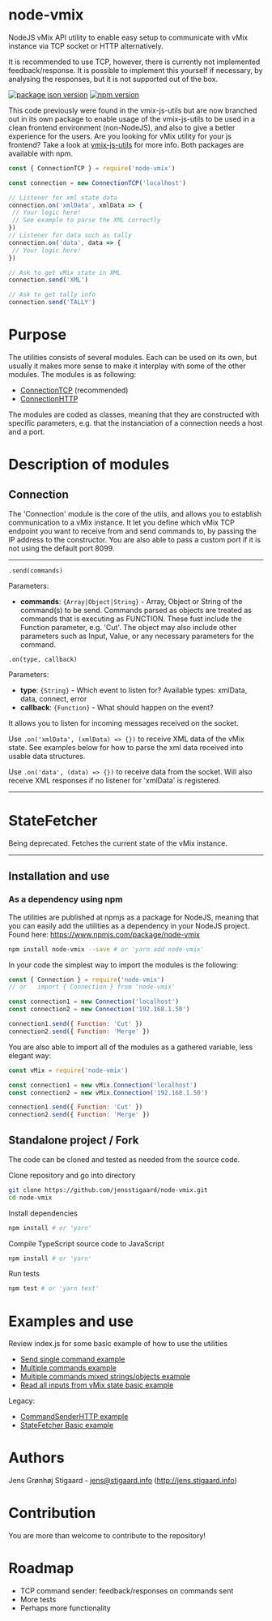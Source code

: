 # node-vmix

NodeJS vMix API utility to enable easy setup to communicate with vMix instance via TCP socket or HTTP alternatively.

It is recommended to use TCP, however, there is currently not implemented feedback/response.
It is possible to implement this yourself if necessary, by analysing the responses, but it is not supported out of the box.

[![package json version](https://img.shields.io/github/package-json/v/jensstigaard/node-vmix.svg)](https://www.github/jensstigaard/node-vmix)
[![npm version](https://badge.fury.io/js/node-vmix.svg)](https://www.npmjs.com/package/node-vmix)

This code previously were found in the vmix-js-utils but are now branched out in its own package to enable usage of the vmix-js-utils to be used in a clean frontend environment (non-NodeJS), and also to give a better experience for the users. Are you looking for vMix utility for your js frontend? Take a look at [vmix-js-utils](https://github.com/jensstigaard/vmix-js-utils) for more info.
Both packages are available with npm.

```javascript
const { ConnectionTCP } = require('node-vmix')

const connection = new ConnectionTCP('localhost')

// Listener for xml state data
connection.on('xmlData', xmlData => {
 // Your logic here!
 // See example to parse the XML correctly
})
// Listener for data such as tally
connection.on('data', data => {
 // Your logic here!
})

// Ask to get vMix state in XML
connection.send('XML')

// Ask to get tally info
connection.send('TALLY')
```


# Purpose
The utilities consists of several modules. Each can be used on its own, but usually it makes more sense to make it interplay with some of the other modules.
The modules is as following:
 - [ConnectionTCP](#connection) (recommended)
 - [ConnectionHTTP](#connection-http)

The modules are coded as classes, meaning that they are constructed with specific parameters, e.g. that the instanciation of a connection needs a host and a port. 


# Description of modules
## Connection
The 'Connection' module is the core of the utils, and allows you to establish communication to a vMix instance.
It let you define which vMix TCP endpoint you want to receive from and send commands to, by passing the IP address to the constructor. You are also able to pass a custom port if it is not using the default port 8099. 

---
`.send(commands)`

Parameters:
 - **commands**: `{Array|Object|String}` - Array, Object or String of the command(s) to be send. Commands parsed as objects are treated as commands that is executing as FUNCTION. These fust include the Function parameter, e.g. 'Cut'. The object may also include other parameters such as Input, Value, or any necessary parameters for the command.

`.on(type, callback)`

Parameters:
 - **type**: `{String}` - Which event to listen for? Available types: xmlData, data, connect, error
 - **callback**: `{Function}` - What should happen on the event? 

It allows you to listen for incoming messages received on the socket.

Use `.on('xmlData', (xmlData) => {})` to receive XML data of the vMix state. See examples below for how to parse the xml data received into usable data structures.

Use `.on('data', (data) => {})` to receive data from the socket. Will also receive XML responses if no listener for 'xmlData' is registered.

---

# StateFetcher
Being deprecated.
Fetches the current state of the vMix instance.

---



## Installation and use
### As a dependency using npm
The utilities are published at npmjs as a package for NodeJS, meaning that you can easily add the utilities as a dependency in your NodeJS project.
Found here: https://www.npmjs.com/package/node-vmix
```sh
npm install node-vmix --save # or 'yarn add node-vmix'
```

In your code the simplest way to import the modules is the following:

```javascript
const { Connection } = require('node-vmix')
// or   import { Connection } from 'node-vmix'

const connection1 = new Connection('localhost')
const connection2 = new Connection('192.168.1.50')

connection1.send({ Function: 'Cut' })
connection2.send({ Function: 'Merge' })
```

You are also able to import all of the modules as a gathered variable, less elegant way:

```javascript
const vMix = require('node-vmix')

const connection1 = new vMix.Connection('localhost')
const connection2 = new vMix.Connection('192.168.1.50')

connection1.send({ Function: 'Cut' })
connection2.send({ Function: 'Merge' })
```


## Standalone project / Fork
The code can be cloned and tested as needed from the source code.

Clone repository and go into directory
```sh
git clone https://github.com/jensstigaard/node-vmix.git
cd node-vmix
```
Install dependencies
```sh
npm install # or 'yarn'
```
Compile TypeScript source code to JavaScript
```sh
npm install # or 'yarn'
```
Run tests
```sh
npm test # or 'yarn test'

```


# Examples and use
Review index.js for some basic example of how to use the utilities
 - [Send single command example](../../blob/master/examples/send-single-command.js)
 - [Multiple commands example](../../blob/master/examples/send-multiple-commands.js)
 - [Multiple commands mixed strings/objects example](../../blob/master/examples/send-multiple-commands-mixed.js)
 - [Read all inputs from vMix state basic example](../../blob/master/examples/read-state-basic.js)


Legacy:
 - [CommandSenderHTTP example](../../blob/master/examples/command-sender-http.js)
 - [StateFetcher Basic example](../../blob/master/examples/state-fetcher-basic.js)


# Authors
Jens Grønhøj Stigaard - <jens@stigaard.info> (http://jens.stigaard.info)


# Contribution
You are more than welcome to contribute to the repository!


# Roadmap
 - TCP command sender: feedback/responses on commands sent
 - More tests
 - Perhaps more functionality
